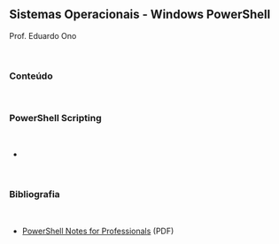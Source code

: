 ## Sistemas Operacionais - Windows PowerShell

Prof. Eduardo Ono

<br>

### Conteúdo
<br>

### PowerShell Scripting
<br>

*

<br>

### Bibliografia
<br>

* [PowerShell Notes for Professionals](https://goalkicker.com/PowerShellBook/) (PDF)

